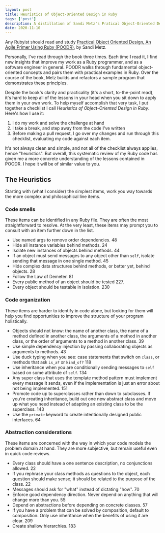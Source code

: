 ```yaml
---
layout: post
title: Heuristics of Object-Oriented Design in Ruby
tags: ['post']
description: A distillation of Sandi Metz's Pratical Object-Oriented Design (POODR), useful for quick refactoring and long term coding improvement. 
date: 2020-11-10
---
```


Any Rubyist should read and study [Practical Object Oriented Design, An Agile Primer Using Ruby (POODR)](https://www.poodr.com/), by Sandi Metz. 

Personally, I've read through the book three times. Each time I read it, I find new insights that improve my work as a Ruby programmer, and as a software engineer in general. POODR walks through fundamental object-oriented concepts and pairs them with practical examples in Ruby. Over the course of the book, Metz builds and refactors a sample program that demonstrates these principles.

Despite the book's clarity and practicality (it's a short, to-the-point read), it's hard to keep all of the lessons in your head when you sit down to apply them in your own work. To help myself accomplish that very task, I put together a checklist I call *Heuristics of Object-Oriented Design in Ruby*. Here's how I use it: 

1. I do my work and solve the challenge at hand
2. I take a break, and step away from the code I've written
3. Before making a pull request, I go over my changes and run through this checklist, evaluating my code against each item.

It's not always clean and simple, and not all of the checklist always applies, hence "heuristics". But overall, this systematic review of my Ruby code has given me a more concrete understanding of the lessons contained in POODR. I hope it will be of similar value to you.

## The Heuristics 

Starting with (what I consider) the simplest items, work you way towards the more complex and philosophical line items.

### Code smells

These items can be identified in any Ruby file. They are often the most straightforward to resolve. At the very least, these items may prompt you to consult with an item further down in the list.

* Use named args to remove order dependencies. 48
* Hide all instance variables behind methods. 24
* Isolate new instances of objects behind methods. 44
* If an object must send messages to any object other than `self`, isolate sending that message in one single method. 45
* Hide complex data structures behind methods, or better yet, behind objects. 28
* Follow the Law of Demeter. 81
* Every public method of an object should be tested 227.
* Every object should be testable in isolation. 230

### Code organization 

These items are harder to identify in code alone, but looking for them will help you find opportunities to improve the structure of your program holistically. 

* Objects should not know: the name of another class, the name of a method defined in another class, the arguments of a method in another class, or the order of arguments to a method in another class. 39
* Use simple dependency injection by passing collaborating objects as arguments to methods. 43
* Use duck typing when you see: case statements that switch on `class`, or methods that ask `is_a?` or `kind_of?` 118
* Use inheritance when you are conditionally sending messages to `self` based on some attribute of `self`. 134
* Any super class that uses the template method pattern must implement every message it sends, even if the implementation is just an error about not being implemented. 151
* Promote code up to superclasses rather than down to subclasses. If you're creating inheritance, build out one new abstract class and move up what you need instead of adapting an existing class to be the superclass. 143
* Use the `private` keyword to create intentionally designed public interfaces. 64

### Abstraction considerations 

These items are concerned with the way in which your code models the problem domain at hand. They are more subjective, but remain useful even in quick code reviews. 

* Every class should have a one sentence description, no conjunctions allowed. 22
* If you rephrase your class methods as questions to the object, each question should make sense; it should be related to the purpose of the class. 22
* Messages should ask for "what" instead of dictating "how". 70
* Enforce good dependency direction. Never depend on anything that will change more than you. 55
* Depend on abstractions before depending on concrete classes. 57
* If you have a problem that can be solved by composition, default to composition. Only use inheritance when the benefits of using it are clear. 209
* Create shallow hierarchies. 183
